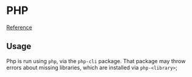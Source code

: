 # PHP

[Reference](https://www.php.net/docs.php)

## Usage

Php is run using `php`, via the `php-cli` package. That package may throw errors about missing libraries, which are installed via `php-<library>`;
